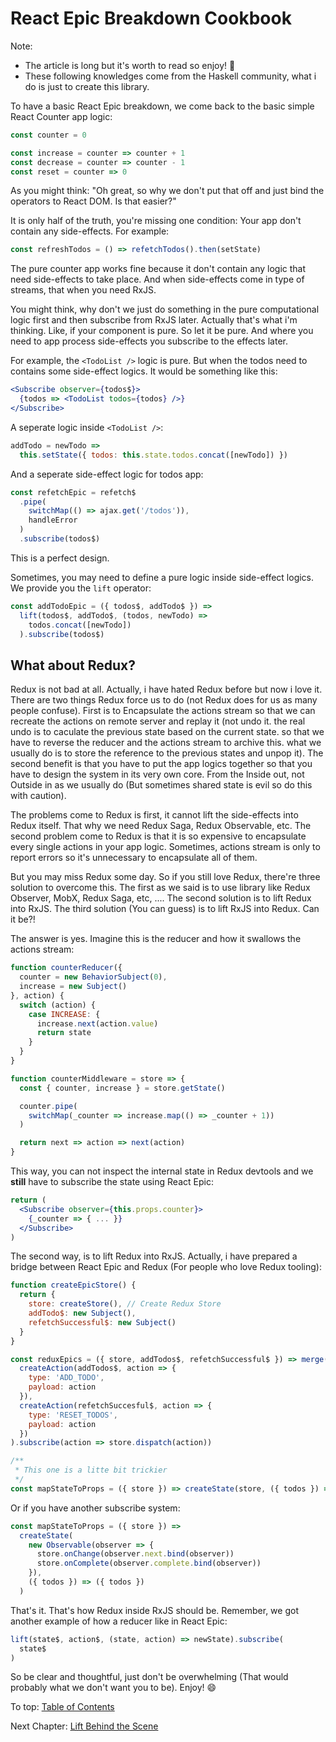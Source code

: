 # React Epic Breakdown Cookbook

Note:

- The article is long but it's worth to read so enjoy! 🤣
- These following knowledges come from the Haskell community, what i do is just to create this library.

To have a basic React Epic breakdown, we come back to the basic simple React Counter app logic:

```jsx
const counter = 0

const increase = counter => counter + 1
const decrease = counter => counter - 1
const reset = counter => 0
```

As you might think: "Oh great, so why we don't put that off and just bind the operators to React DOM. Is that easier?"

It is only half of the truth, you're missing one condition: Your app don't contain any side-effects. For example:

```js
const refreshTodos = () => refetchTodos().then(setState)
```

The pure counter app works fine because it don't contain any logic that need side-effects to take place. And when side-effects come in type of streams, that when you need RxJS.

You might think, why don't we just do something in the pure computational logic first and then subscribe from RxJS later. Actually that's what i'm thinking. Like, if your component is pure. So let it be pure. And where you need to app process side-effects you subscribe to the effects later.

For example, the `<TodoList />` logic is pure. But when the todos need to contains some side-effect logics. It would be something like this:

```jsx
<Subscribe observer={todos$}>
  {todos => <TodoList todos={todos} />}
</Subscribe>
```

A seperate logic inside `<TodoList />`:

```jsx
addTodo = newTodo =>
  this.setState({ todos: this.state.todos.concat([newTodo]) })
```

And a seperate side-effect logic for todos app:

```jsx
const refetchEpic = refetch$
  .pipe(
    switchMap(() => ajax.get('/todos')),
    handleError
  )
  .subscribe(todos$)
```

This is a perfect design.

Sometimes, you may need to define a pure logic inside side-effect logics. We provide you the `lift` operator:

```jsx
const addTodoEpic = ({ todos$, addTodo$ }) =>
  lift(todos$, addTodo$, (todos, newTodo) =>
    todos.concat([newTodo])
  ).subscribe(todos$)
```

## What about Redux?

Redux is not bad at all. Actually, i have hated Redux before but now i love it. There are two things Redux force us to do (not Redux does for us as many people confuse). First is to Encapsulate the actions stream so that we can recreate the actions on remote server and replay it (not undo it. the real undo is to caculate the previous state based on the current state. so that we have to reverse the reducer and the actions stream to archive this. what we usually do is to store the reference to the previous states and unpop it). The second benefit is that you have to put the app logics together so that you have to design the system in its very own core. From the Inside out, not Outside in as we usually do (But sometimes shared state is evil so do this with caution).

The problems come to Redux is first, it cannot lift the side-effects into Redux itself. That why we need Redux Saga, Redux Observable, etc. The second problem come to Redux is that it is so expensive to encapsulate every single actions in your app logic. Sometimes, actions stream is only to report errors so it's unnecessary to encapsulate all of them.

But you may miss Redux some day. So if you still love Redux, there're three solution to overcome this. The first as we said is to use library like Redux Observer, MobX, Redux Saga, etc, .... The second solution is to lift Redux into RxJS. The third solution (You can guess) is to lift RxJS into Redux. Can it be?!

The answer is yes. Imagine this is the reducer and how it swallows the actions stream:

```js
function counterReducer({
  counter = new BehaviorSubject(0),
  increase = new Subject()
}, action) {
  switch (action) {
    case INCREASE: {
      increase.next(action.value)
      return state
    }
  }
}

function counterMiddleware = store => {
  const { counter, increase } = store.getState()

  counter.pipe(
    switchMap(_counter => increase.map(() => _counter + 1))
  )

  return next => action => next(action)
}
```

This way, you can not inspect the internal state in Redux devtools and we **still** have to subscribe the state using React Epic:

```jsx
return (
  <Subscribe observer={this.props.counter}>
    {_counter => { ... }}
  </Subscribe>
)
```

The second way, is to lift Redux into RxJS. Actually, i have prepared a bridge between React Epic and Redux (For people who love Redux tooling):

```jsx
function createEpicStore() {
  return {
    store: createStore(), // Create Redux Store
    addTodo$: new Subject(),
    refetchSuccessful$: new Subject()
  }
}

const reduxEpics = ({ store, addTodos$, refetchSuccessful$ }) => merge(
  createAction(addTodos$, action => {
    type: 'ADD_TODO',
    payload: action
  }),
  createAction(refetchSuccesful$, action => {
    type: 'RESET_TODOS',
    payload: action
  })
).subscribe(action => store.dispatch(action))

/**
 * This one is a litte bit trickier
 */
const mapStateToProps = ({ store }) => createState(store, ({ todos }) => ({ todos }))
```

Or if you have another subscribe system:

```jsx
const mapStateToProps = ({ store }) =>
  createState(
    new Observable(observer => {
      store.onChange(observer.next.bind(observer))
      store.onComplete(observer.complete.bind(observer))
    }),
    ({ todos }) => ({ todos })
  )
```

That's it. That's how Redux inside RxJS should be. Remember, we got another example of how a reducer like in React Epic:

```jsx
lift(state$, action$, (state, action) => newState).subscribe(
  state$
)
```

So be clear and thoughtful, just don't be overwhelming (That would probably what we don't want you to be). Enjoy! 😄

To top: [Table of Contents](Wiki.md)

Next Chapter: [Lift Behind the Scene](LiftBehindTheScene.md)
